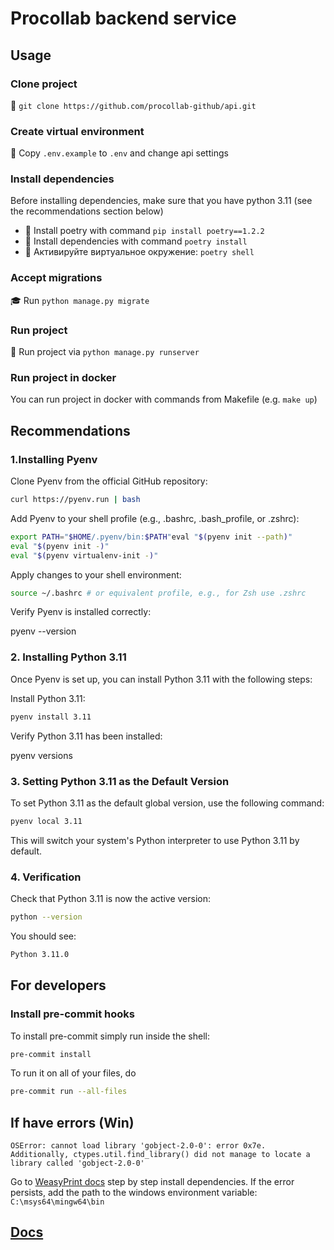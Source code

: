 # Procollab backend service

## Usage

### Clone project

📌 `git clone https://github.com/procollab-github/api.git`

### Create virtual environment

🔑 Copy `.env.example` to `.env` and change api settings

### Install dependencies
Before installing dependencies, make sure that you have python 3.11 (see the recommendations section below)  
  
* 🐍 Install poetry with command `pip install poetry==1.2.2`
* 📎 Install dependencies with command `poetry install`
* 🐚 Активируйте виртуальное окружение: `poetry shell`

### Accept migrations

🎓 Run  `python manage.py migrate`

### Run project

🚀 Run project via `python manage.py runserver`

### Run project in docker 

You can run project in docker with commands from Makefile (e.g. `make up`)

## Recommendations  
  
### 1.Installing Pyenv  
  
Clone Pyenv from the official GitHub repository:  
  
```zsh  
curl https://pyenv.run | bash  
```  
  
Add Pyenv to your shell profile (e.g., .bashrc, .bash_profile, or .zshrc):  
  
```zsh  
export PATH="$HOME/.pyenv/bin:$PATH"eval "$(pyenv init --path)"  
eval "$(pyenv init -)"  
eval "$(pyenv virtualenv-init -)"  
```  
  
Apply changes to your shell environment:  
  
```zsh  
source ~/.bashrc # or equivalent profile, e.g., for Zsh use .zshrc
```  
  
Verify Pyenv is installed correctly:  
  
pyenv --version  
  
### 2. Installing Python 3.11  
  
Once Pyenv is set up, you can install Python 3.11 with the following steps:  
  
Install Python 3.11:  
  
```zsh  
pyenv install 3.11
```  
  
Verify Python 3.11 has been installed:  
  
pyenv versions  
  
### 3. Setting Python 3.11 as the Default Version  
  
To set Python 3.11 as the default global version, use the following command:  
  
```zsh  
pyenv local 3.11
```  
  
This will switch your system's Python interpreter to use Python 3.11 by default.  
  
### 4. Verification  
  
Check that Python 3.11 is now the active version:  
  
```zsh  
python --version
```  
  
You should see:  
  
```zsh  
Python 3.11.0
```

## For developers

### Install pre-commit hooks

To install pre-commit simply run inside the shell:

```bash
pre-commit install
```

To run it on all of your files, do

```bash
pre-commit run --all-files
```

## If have errors (Win)
```
OSError: cannot load library 'gobject-2.0-0': error 0x7e.  Additionally, ctypes.util.find_library() did not manage to locate a library called 'gobject-2.0-0'
```
Go to [WeasyPrint docs](https://doc.courtbouillon.org/weasyprint/stable/first_steps.html#windows) step by step install dependencies. If the error persists, add the path to the windows environment variable: `C:\msys64\mingw64\bin`


## [Docs](/docs/readme.md)
